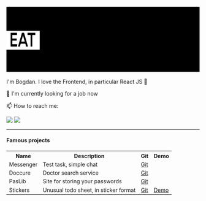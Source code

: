 ![Gif](https://github.com/bogdanaks/bogdanaks/blob/master/animation.gif)
<html>
    <head>
        <mate charest="utf-8" />
    </head>
    <body>
	<p>I'm Bogdan. I love the Frontend, in particular React JS 💎</p>
	<p>🌱 I'm currently looking for a job now</p>
	<p>📫 How to reach me:</p>
        <a href="https://www.linkedin.com/in/bogdanaks/"><img src="https://img.shields.io/badge/--linkedin?label=LinkedIn&logo=LinkedIn&style=social"/><a/>
        <a href="https://tlgg.ru/bogdanaks"><img src="https://img.shields.io/badge/--Telegram?label=Telegram&logo=Telegram&style=social"/><a/>
	<hr>
	<h4>Famous projects</h4>
	<table>
	<tr>
	  <th>Name</th>
	  <th>Description</th>
	  <th>Git</th>
	  <th>Demo</th>
	</tr>
	<tr>
	  <td>Messenger</td>
	  <td>Test task, simple chat</td>
	  <td><a href="https://github.com/bogdanaks/messenger">Git</a></td>
	  <td></td>
	</tr>
	<tr>
	  <td>Doccure</td>
	  <td>Doctor search service</td>
	  <td><a href="https://github.com/bogdanaks/doccure">Git</a></td>
	  <td></td>
	</tr>
	<tr>
	  <td>PasLib</td>
	  <td>Site for storing your passwords</td>
	  <td><a href="https://github.com/bogdanaks/paslib">Git</a></td>
	  <td></td>
	</tr>
	<tr>
	  <td>Stickers</td>
	  <td>Unusual todo sheet, in sticker format</td>
	  <td><a href="https://github.com/bogdanaks/stickers">Git</a></td>
	  <td><a href="https://bogdanaks.github.io/stickers/">Demo</a></td>
	</tr>
	</table>
    </body>
</html>
